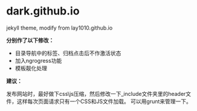 # dark.github.io
jekyll theme, modify from lay1010.github.io

**分别作了以下修改：**


- 目录导航中的标签、归档点击后不作激活状态
- 加入ngrogress功能
- 模板靓化处理

**建议：**
>
发布网站时，最好做下css\js压缩，然后修改一下_include文件夹里的header文件，这样每次页面请求只有一个CSS和JS文件加载。
可以用grunt来管理一下。
